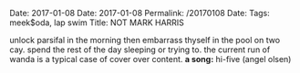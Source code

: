 Date: 2017-01-08
Date: 2017-01-08
Permalink: /20170108
Date: 
Tags: meek$oda, lap swim
Title: NOT MARK HARRIS
  
unlock parsifal in the morning then embarrass thyself in the pool on two cay. spend the rest of the day sleeping or trying to. the current run of wanda is a typical case of cover over content.
**a song:** hi-five (angel olsen)